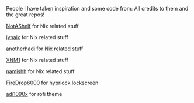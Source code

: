 People I have taken inspiration and some code from:
All credits to them and the great repos!

[NotAShelf](https://github.com/NotAShelf) for Nix related stuff   

[iynaix](https://github.com/iynaix) for Nix related stuff   

[anotherhadi](https://github.com/anotherhadi) for Nix related stuff  

[XNM1](https://github.com/XNM1) for Nix related stuff  

[namishh](https://github.com/namishh) for Nix related stuff  

[FireDrop6000](https://github.com/FireDrop6000) for hyprlock lockscreen   

[adi1090x](https://github.com/adi1090x) for rofi theme  
